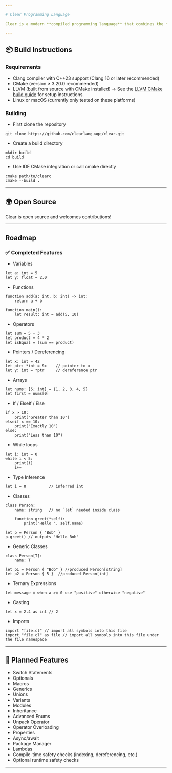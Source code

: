 ```yaml
---

# Clear Programming Language

Clear is a modern **compiled programming language** that combines the **simplicity of Python** with the **performance and control of low-level languages**. Designed with clarity, safety, and flexibility in mind, Clear is ideal for building high-performance applications—ranging from games and simulations to real-time trading systems and beyond.

---
```


## 📦 Build Instructions

### Requirements

* Clang compiler with C++23 support (Clang 16 or later recommended)
* CMake (version ≥ 3.20.0 recommended)
* LLVM (built from source with CMake installed) → See the [LLVM CMake build guide](https://llvm.org/docs/CMake.html) for setup instructions.
* Linux or macOS (currently only tested on these platforms)

### Building

* First clone the repository

```
git clone https://github.com/clearlanguage/clear.git
```

* Create a build directory

```
mkdir build
cd build
```

* Use IDE CMake integration or call cmake directly

```
cmake path/to/clearc
cmake --build .
```

---

## 🌍 Open Source

Clear is open source and welcomes contributions!

---

## Roadmap

### ✅ Completed Features

* Variables

```
let a: int = 5
let y: float = 2.0
```

* Functions

```
function add(a: int, b: int) -> int:
    return a + b

function main():
    let result: int = add(5, 10)
```

* Operators

```
let sum = 5 + 3
let product = 4 * 2
let isEqual = (sum == product)
```

* Pointers / Dereferencing

```
let x: int = 42
let ptr: *int = &x    // pointer to x
let y: int = *ptr     // dereference ptr
```

* Arrays

```
let nums: [5; int] = {1, 2, 3, 4, 5}
let first = nums[0]
```

* If / ElseIf / Else

```
if x > 10:
    print("Greater than 10")
elseif x == 10:
    print("Exactly 10")
else:
    print("Less than 10")
```

* While loops

```
let i: int = 0
while i < 5:
    print(i)
    i++
```

* Type Inference

```
let i = 0          // inferred int
```

* Classes

```
class Person:
    name: string   // no `let` needed inside class

    function greet(*self):
        print("Hello ", self.name)

let p = Person { "Bob" }
p.greet() // outputs "Hello Bob"
```

* Generic Classes

```
class Person[T]:
    name: T

let p1 = Person { "Bob" } //produced Person[string]
let p2 = Person { 5 }  //produced Person[int]
```

* Ternary Expressions

```
let message = when a >= 0 use "positive" otherwise "negative"
```

* Casting

```
let x = 2.4 as int // 2 
```

* Imports

```
import "file.cl" // import all symbols into this file
import "file.cl" as file // import all symbols into this file under the file namespace
```

---

## 🚧 Planned Features

* Switch Statements
* Optionals
* Macros
* Generics
* Unions
* Variants
* Modules
* Inheritance
* Advanced Enums
* Unpack Operator
* Operator Overloading
* Properties
* Async/await
* Package Manager
* Lambdas
* Compile-time safety checks (indexing, dereferencing, etc.)
* Optional runtime safety checks

---

